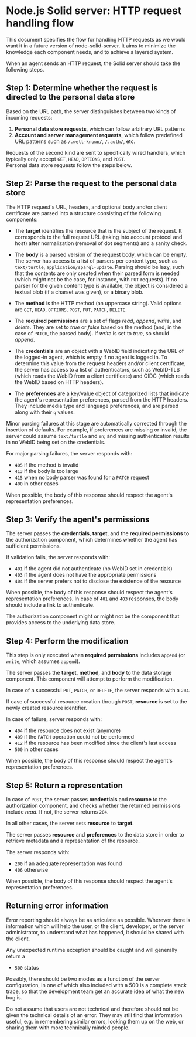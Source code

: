 # Node.js Solid server: HTTP request handling flow

This document specifies the flow for handling HTTP requests
as we would want it in a future version of node-solid-server.
It aims to minimize the knowledge each component needs,
and to achieve a layered system.

When an agent sends an HTTP request,
the Solid server should take the following steps.

## Step 1: Determine whether the request is directed to the personal data store
Based on the URL path, the server distinguishes between two kinds of incoming requests:
1. **Personal data store requests**, which can follow arbitrary URL patterns
2. **Account and server management requests**, which follow predefined URL patterns such as `/.well-known/`, `/.auth/`, etc.

Requests of the second kind are sent to specifically wired handlers,
which typically only accept `GET`, `HEAD`, `OPTIONS`, and `POST`.
<br>
Personal data store requests follow the steps below.

## Step 2: Parse the request to the personal data store
The HTTP request's URL, headers, and optional body and/or client certificate
are parsed into a structure consisting of the following components:

- The **target** identifies the resource that is the subject of the request.
  It corresponds to the full request URL
  (taking into account protocol and host)
  after normalization (removal of dot segments)
  and a sanity check.

- The **body** is a parsed version of the request body, which can be empty.
  The server has access to a list of parsers per content type,
  such as `text/turtle`, `application/sparql-update`.
  Parsing should be lazy,
  such that the contents are only created when their parsed form is needed
  (which might not be the case, for instance, with `PUT` requests).
  If no parser for the given content type is available,
  the object is considered a textual blob (if a charset was given),
  or a binary blob.

- The **method** is the HTTP method (an uppercase string).
  Valid options are
  `GET`, `HEAD`, `OPTIONS`, `POST`, `PUT`, `PATCH`, `DELETE`.

- The **required permissions** are a set of flags
  _read_, _append_, _write_, and _delete_.
  They are set to _true_ or _false_ based on the method
  (and, in the case of `PATCH`, the parsed body).
  If _write_ is set to _true_, so should _append_.

- The **credentials** are an object
  with a WebID field indicating the URL of the logged-in agent,
  which is empty if no agent is logged in.
  To determine this value from the request headers and/or client certificate,
  the server has access to a list of authenticators,
  such as WebID-TLS (which reads the WebID from a client certificate)
  and OIDC (which reads the WebID based on HTTP headers).

- The **preferences** are a key/value object of categorized lists
  that indicate the agent's representation preferences,
  parsed from the HTTP headers.
  They include media type and language preferences,
  and are parsed along with their `q` values.

Minor parsing failures at this stage
are automatically corrected through the insertion of defaults.
For example, if preferences are missing or invalid,
the server could assume `text/turtle` and `en`;
and missing authentication results in no WebID being set on the credentials.

For major parsing failures, the server responds with:
- `405` if the method is invalid
- `413` if the body is too large
- `415` when no body parser was found for a `PATCH` request
- `400` in other cases

When possible,
the body of this response should respect
the agent's representation preferences.

## Step 3: Verify the agent's permissions
The server passes the **credentials**, **target**, and the **required permissions**
to the authorization component,
which determines whether the agent has sufficient permissions.

If validation fails, the server responds with:
- `401` if the agent did not authenticate (no WebID set in credentials)
- `403` if the agent does not have the appropriate permissions
- `404` if the server prefers not to disclose the existence of the resource

When possible,
the body of this response should respect
the agent's representation preferences.
In case of `401` and `403` responses,
the body should include a link to authenticate.

The authorization component might or might not be the component
that provides access to the underlying data store.

## Step 4: Perform the modification
This step is only executed
when **required permissions** includes `append`
(or `write`, which assumes `append`).

The server passes the **target**, **method**, and **body**
to the data storage component.
This component will attempt to perform the modification.

In case of a successful `PUT`, `PATCH`, or `DELETE`,
the server responds with a `204`.

If case of successful resource creation through `POST`,
**resource** is set to the newly created resource identifier.

In case of failure, server responds with:
- `404` if the resource does not exist (anymore)
- `409` if the `PATCH` operation could not be performed
- `412` if the resource has been modified since the client's last access
- `500` in other cases

When possible,
the body of this response should respect
the agent's representation preferences.

## Step 5: Return a representation
In case of `POST`,
the server passes **credentials** and **resource** 
to the authorization component,
and checks whether the returned permissions include _read_.
If not, the server returns `204`.

In all other cases,
the server sets **resource** to **target**.

The server passes **resource** and **preferences** to the data store
in order to retrieve metadata and a representation of the resource.

The server responds with:
- `200` if an adequate representation was found
- `406` otherwise

When possible,
the body of this response should respect
the agent's representation preferences.

## Returning error information

Error reporting should always be as articulate as possible. 
Wherever there is information which will help the user, or the client, developer, or the server administrator,
to understand what has happened, it should be shared with the client.

Any unexpected runtime exception should be caught and will generally return a

- `500` status

Possibly, there should be two modes as a function of the server configuration, in one of which 
also included with a 500 is a complete stack trace, so that the development team 
get an accurate idea of what the new bug is.  

Do not assume that users are not technical and therefore should not be given the technical details of an error.
They may still find that information useful, e.g. in remembering similar errors, looking them up on the web, or sharing them with more technically minded people.

